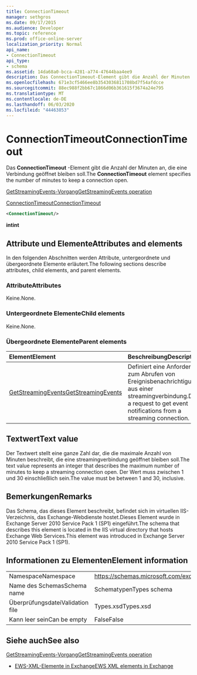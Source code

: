 ```yaml
---
title: ConnectionTimeout
manager: sethgros
ms.date: 09/17/2015
ms.audience: Developer
ms.topic: reference
ms.prod: office-online-server
localization_priority: Normal
api_name:
- ConnectionTimeout
api_type:
- schema
ms.assetid: 14da68a0-bcca-4281-a774-47644baa4ee9
description: Das ConnectionTimeout-Element gibt die Anzahl der Minuten an, die eine Verbindung geöffnet bleiben soll.
ms.openlocfilehash: 671e3cf5466ee8b3543036811708bd7f54afdcce
ms.sourcegitcommit: 88ec988f2bb67c1866d06b361615f3674a24e795
ms.translationtype: MT
ms.contentlocale: de-DE
ms.lasthandoff: 06/03/2020
ms.locfileid: "44463853"
---
```

# <a name="connectiontimeout"></a><span data-ttu-id="f791e-103">ConnectionTimeout</span><span class="sxs-lookup"><span data-stu-id="f791e-103">ConnectionTimeout</span></span>

<span data-ttu-id="f791e-104">Das **ConnectionTimeout** -Element gibt die Anzahl der Minuten an, die eine Verbindung geöffnet bleiben soll.</span><span class="sxs-lookup"><span data-stu-id="f791e-104">The **ConnectionTimeout** element specifies the number of minutes to keep a connection open.</span></span> 
  
[<span data-ttu-id="f791e-105">GetStreamingEvents-Vorgang</span><span class="sxs-lookup"><span data-stu-id="f791e-105">GetStreamingEvents operation</span></span>](getstreamingevents-operation.md)
  
[<span data-ttu-id="f791e-106">ConnectionTimeout</span><span class="sxs-lookup"><span data-stu-id="f791e-106">ConnectionTimeout</span></span>](connectiontimeout.md)
  
```xml
<ConnectionTimeout/>
```

 <span data-ttu-id="f791e-107">**int**</span><span class="sxs-lookup"><span data-stu-id="f791e-107">**int**</span></span>
## <a name="attributes-and-elements"></a><span data-ttu-id="f791e-108">Attribute und Elemente</span><span class="sxs-lookup"><span data-stu-id="f791e-108">Attributes and elements</span></span>

<span data-ttu-id="f791e-109">In den folgenden Abschnitten werden Attribute, untergeordnete und übergeordnete Elemente erläutert.</span><span class="sxs-lookup"><span data-stu-id="f791e-109">The following sections describe attributes, child elements, and parent elements.</span></span>
  
### <a name="attributes"></a><span data-ttu-id="f791e-110">Attribute</span><span class="sxs-lookup"><span data-stu-id="f791e-110">Attributes</span></span>

<span data-ttu-id="f791e-111">Keine.</span><span class="sxs-lookup"><span data-stu-id="f791e-111">None.</span></span>
  
### <a name="child-elements"></a><span data-ttu-id="f791e-112">Untergeordnete Elemente</span><span class="sxs-lookup"><span data-stu-id="f791e-112">Child elements</span></span>

<span data-ttu-id="f791e-113">Keine.</span><span class="sxs-lookup"><span data-stu-id="f791e-113">None.</span></span>
  
### <a name="parent-elements"></a><span data-ttu-id="f791e-114">Übergeordnete Elemente</span><span class="sxs-lookup"><span data-stu-id="f791e-114">Parent elements</span></span>

|<span data-ttu-id="f791e-115">**Element**</span><span class="sxs-lookup"><span data-stu-id="f791e-115">**Element**</span></span>|<span data-ttu-id="f791e-116">**Beschreibung**</span><span class="sxs-lookup"><span data-stu-id="f791e-116">**Description**</span></span>|
|:-----|:-----|
|[<span data-ttu-id="f791e-117">GetStreamingEvents</span><span class="sxs-lookup"><span data-stu-id="f791e-117">GetStreamingEvents</span></span>](getstreamingevents.md) <br/> |<span data-ttu-id="f791e-118">Definiert eine Anforderung zum Abrufen von Ereignisbenachrichtigungen aus einer streamingverbindung.</span><span class="sxs-lookup"><span data-stu-id="f791e-118">Defines a request to get event notifications from a streaming connection.</span></span>  <br/> |
   
## <a name="text-value"></a><span data-ttu-id="f791e-119">Textwert</span><span class="sxs-lookup"><span data-stu-id="f791e-119">Text value</span></span>

<span data-ttu-id="f791e-120">Der Textwert stellt eine ganze Zahl dar, die die maximale Anzahl von Minuten beschreibt, die eine streamingverbindung geöffnet bleiben soll.</span><span class="sxs-lookup"><span data-stu-id="f791e-120">The text value represents an integer that describes the maximum number of minutes to keep a streaming connection open.</span></span> <span data-ttu-id="f791e-121">Der Wert muss zwischen 1 und 30 einschließlich sein.</span><span class="sxs-lookup"><span data-stu-id="f791e-121">The value must be between 1 and 30, inclusive.</span></span>
  
## <a name="remarks"></a><span data-ttu-id="f791e-122">Bemerkungen</span><span class="sxs-lookup"><span data-stu-id="f791e-122">Remarks</span></span>

<span data-ttu-id="f791e-123">Das Schema, das dieses Element beschreibt, befindet sich im virtuellen IIS-Verzeichnis, das Exchange-Webdienste hostet.Dieses Element wurde in Exchange Server 2010 Service Pack 1 (SP1) eingeführt.</span><span class="sxs-lookup"><span data-stu-id="f791e-123">The schema that describes this element is located in the IIS virtual directory that hosts Exchange Web Services.This element was introduced in Exchange Server 2010 Service Pack 1 (SP1).</span></span>
  
## <a name="element-information"></a><span data-ttu-id="f791e-124">Informationen zu Elementen</span><span class="sxs-lookup"><span data-stu-id="f791e-124">Element information</span></span>

|||
|:-----|:-----|
|<span data-ttu-id="f791e-125">Namespace</span><span class="sxs-lookup"><span data-stu-id="f791e-125">Namespace</span></span>  <br/> |https://schemas.microsoft.com/exchange/services/2006/types  <br/> |
|<span data-ttu-id="f791e-126">Name des Schemas</span><span class="sxs-lookup"><span data-stu-id="f791e-126">Schema name</span></span>  <br/> |<span data-ttu-id="f791e-127">Schematypen</span><span class="sxs-lookup"><span data-stu-id="f791e-127">Types schema</span></span>  <br/> |
|<span data-ttu-id="f791e-128">Überprüfungsdatei</span><span class="sxs-lookup"><span data-stu-id="f791e-128">Validation file</span></span>  <br/> |<span data-ttu-id="f791e-129">Types.xsd</span><span class="sxs-lookup"><span data-stu-id="f791e-129">Types.xsd</span></span>  <br/> |
|<span data-ttu-id="f791e-130">Kann leer sein</span><span class="sxs-lookup"><span data-stu-id="f791e-130">Can be empty</span></span>  <br/> |<span data-ttu-id="f791e-131">False</span><span class="sxs-lookup"><span data-stu-id="f791e-131">False</span></span>  <br/> |
   
## <a name="see-also"></a><span data-ttu-id="f791e-132">Siehe auch</span><span class="sxs-lookup"><span data-stu-id="f791e-132">See also</span></span>



[<span data-ttu-id="f791e-133">GetStreamingEvents-Vorgang</span><span class="sxs-lookup"><span data-stu-id="f791e-133">GetStreamingEvents operation</span></span>](getstreamingevents-operation.md)


- [<span data-ttu-id="f791e-134">EWS-XML-Elemente in Exchange</span><span class="sxs-lookup"><span data-stu-id="f791e-134">EWS XML elements in Exchange</span></span>](ews-xml-elements-in-exchange.md)

